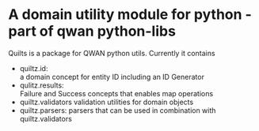 # A domain utility module for python - part of qwan python-libs 

Quilts is a package for QWAN python utils. Currently it contains 

* quiltz.id:  
  a domain concept for entity ID including an ID Generator
* qulitz.results:  
  Failure and Success concepts that enables map operations
* quiltz.validators
  validation utilities for domain objects
* quiltz.parsers:
  parsers that can be used in combination with quiltz.validators
